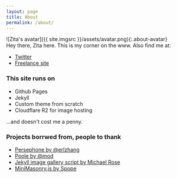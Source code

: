 ```yaml
---
layout: page
title: About
permalink: /about/
---
```


![Zita's avatar]({{ site.imgsrc }}/assets/avatar.png){:.about-avatar}  
Hey there, Zita here. This is my corner on the www. Also find me at:
- [Twitter](https://twitter.com/saltysultana)
- [Freelance site](https://lateralco.studio)

### This site runs on

- Github Pages
- Jekyll
- Custom theme from scratch
- Cloudflare R2 for image hosting

...and doesn't cost me a penny.

### Projects borrwed from, people to thank

- [Persephone by @erlzhang](https://github.com/erlzhang/jekyll-theme-persephone)
- [Poole by @mod](https://github.com/poole/poole)
- [Jekyll image gallery script by Michael Rose](https://github.com/mmistakes/jekyll-sample-content)
- [MiniMasonry.js by Spope](https://github.com/Spope/MiniMasonry.js)